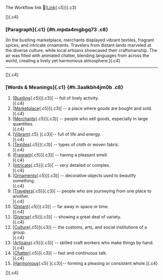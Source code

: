The Workflow link
👏[[Link](https://www.google.com/url?q=http://www.google.com&sa=D&source=editors&ust=1761132359982736&usg=AOvVaw2IY0TqymzwVhdT5AJn6Wtk){.c5}]{.c3}

[]{.c4}

### [Paragraph]{.c1} {#h.mpda4mgbgq73 .c8}

[In the bustling marketplace, merchants displayed vibrant textiles,
fragrant spices, and intricate ornaments. Travelers from distant lands
marveled at the diverse culture, while local artisans showcased their
craftsmanship. The air was filled with animated chatter, blending
languages from across the world, creating a lively yet harmonious
atmosphere.]{.c4}

------------------------------------------------------------------------

[]{.c4}

### [Words & Meanings]{.c1} {#h.3aalkbh4jm0b .c8}

1.  [[Bustling](https://www.google.com/url?q=http://www.google.com&sa=D&source=editors&ust=1761132359983991&usg=AOvVaw0QXiVcGCFIEIsbQQOF-q-d){.c5}]{.c3}[ --
    full of lively activity.\
    ]{.c4}
2.  [[Marketplace](https://www.google.com/url?q=http://www.google.com&sa=D&source=editors&ust=1761132359984242&usg=AOvVaw0v9lih5N9IE3N0RzltlOqd){.c5}]{.c3}[ --
    a place where goods are bought and sold.\
    ]{.c4}
3.  [[Merchants](https://www.google.com/url?q=http://www.google.com&sa=D&source=editors&ust=1761132359984497&usg=AOvVaw3lMfbz5AsGt0mIKhh7cgdH){.c5}]{.c3}[ --
    people who sell goods, especially in large quantities.\
    ]{.c4}
4.  [[Vibrant](https://www.google.com/url?q=http://www.google.com&sa=D&source=editors&ust=1761132359984736&usg=AOvVaw3qNxYU-Kqj_PrPX2HZPz-k){.c5}
    ]{.c3}[-- full of life and energy.\
    ]{.c4}
5.  [[Textiles](https://www.google.com/url?q=http://www.google.com&sa=D&source=editors&ust=1761132359984901&usg=AOvVaw05Ocg_Afoyy7SIBZPZKEoQ){.c5}]{.c3}[ --
    types of cloth or woven fabric.\
    ]{.c4}
6.  [[Fragrant](https://www.google.com/url?q=http://www.google.com&sa=D&source=editors&ust=1761132359985082&usg=AOvVaw0yt7QUCqUnBt7diQAK84G1){.c5}]{.c3}[ --
    having a pleasant smell.\
    ]{.c4}
7.  [[Intricate](https://www.google.com/url?q=http://www.google.com&sa=D&source=editors&ust=1761132359985279&usg=AOvVaw3LgKlO0vvdUKZqkNnZ2G0s){.c5}]{.c3}[ --
    very detailed or complex.\
    ]{.c4}
8.  [[Ornaments](https://www.google.com/url?q=http://www.google.com&sa=D&source=editors&ust=1761132359985513&usg=AOvVaw3-H9CEP2Y5hVhpf8rf0jID){.c5}]{.c3}[ --
    decorative objects used to beautify something.\
    ]{.c4}
9.  [[Travelers](https://www.google.com/url?q=http://www.google.com&sa=D&source=editors&ust=1761132359985801&usg=AOvVaw3nUYxHFQH-o6ipQkDlJDwa){.c5}]{.c3}[ --
    people who are journeying from one place to another.\
    ]{.c4}
10. [[Distant](https://www.google.com/url?q=http://www.google.com&sa=D&source=editors&ust=1761132359986076&usg=AOvVaw2OiOEjyby5y4GRri6MSCBl){.c5}]{.c3}[ --
    far away in space or time.\
    ]{.c4}
11. [[Diverse](https://www.google.com/url?q=http://www.google.com&sa=D&source=editors&ust=1761132359986314&usg=AOvVaw1yz_QGVRRKnZ8c9MdAll9j){.c5}]{.c3}[ --
    showing a great deal of variety.\
    ]{.c4}
12. [[Culture](https://www.google.com/url?q=http://www.google.com&sa=D&source=editors&ust=1761132359986574&usg=AOvVaw1ce0YGIi4eapRFWVMp5PTD){.c5}]{.c3}[ --
    the customs, arts, and social institutions of a group.\
    ]{.c4}
13. [[Artisans](https://www.google.com/url?q=http://www.google.com&sa=D&source=editors&ust=1761132359986892&usg=AOvVaw1qc2KAxI5-W5YdWCfqjZHe){.c5}]{.c3}[ --
    skilled craft workers who make things by hand.\
    ]{.c4}
14. [[Chatter](https://www.google.com/url?q=http://www.google.com&sa=D&source=editors&ust=1761132359987147&usg=AOvVaw2mu9ibk0OHbXZM3GoGS1Fq){.c5}]{.c3}[ --
    fast and continuous talk.\
    ]{.c4}
15. [[Harmonious](https://www.google.com/url?q=http://www.google.com&sa=D&source=editors&ust=1761132359987384&usg=AOvVaw3dBB-8DRt5rqyiDjfGtDPU){.c5}
    ]{.c3}[-- forming a pleasing or consistent whole.]{.c4}

[]{.c4}

